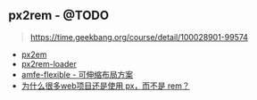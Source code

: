 ## px2rem - @TODO

> https://time.geekbang.org/course/detail/100028901-99574

* [px2em](https://github.com/songsiqi/px2rem)
* [px2rem-loader](https://github.com/285858315/px2rem2-loader)
* [amfe-flexible - 可伸缩布局方案](https://github.com/amfe/lib-flexible)
* [为什么很多web项目还是使用 px，而不是 rem？](https://www.zhihu.com/question/313971223/answer/628236155)
